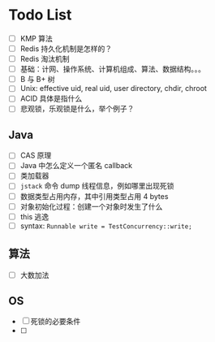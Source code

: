 # Todo List

- [ ] KMP 算法
- [ ] Redis 持久化机制是怎样的？
- [ ] Redis 淘汰机制
- [ ] 基础：计网、操作系统、计算机组成、算法、数据结构。。。
- [ ] B 与 B+ 树
- [ ] Unix: effective uid, real uid, user directory, chdir, chroot
- [ ] ACID 具体是指什么
- [ ] 悲观锁，乐观锁是什么，举个例子？

## Java

- [ ] CAS 原理
- [ ] Java 中怎么定义一个匿名 callback
- [ ] 类加载器
- [ ] `jstack` 命令 dump 线程信息，例如哪里出现死锁
- [ ] 数据类型占用内存，其中引用类型占用 4 bytes
- [ ] 对象初始化过程：创建一个对象时发生了什么
- [ ] this 逃逸
- [ ] syntax: `Runnable write = TestConcurrency::write;`

## 算法

- [ ] 大数加法

## OS

- [ ] 死锁的必要条件
- [ ] 

